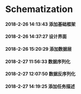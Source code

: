 # Schematization

#### 2018-2-26 14:13:43 添加基础框架
#### 2018-2-26 14:37:27 设计界面
#### 2018-2-26 15:20:29 添加数据层
#### 2018-2-27 11:56:33 数据序列化
#### 2018-2-27 12:07:50 数据反序列化
#### 2018-2-27 14:19:25 添加任务描述